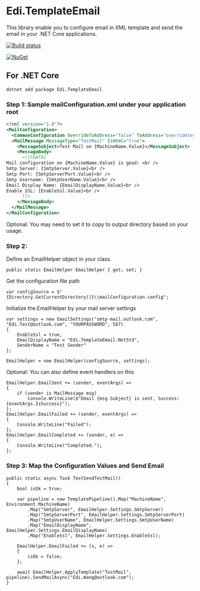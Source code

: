 Edi.TemplateEmail
===============================

This library enable you to configure email in XML template and send the email in your .NET Core applications.

[![Build status](https://dev.azure.com/ediwang/EdiWang-GitHub-Builds/_apis/build/status/Edi.TemplateEmail-CI)](https://dev.azure.com/ediwang/EdiWang-GitHub-Builds/_build/latest?definitionId=-1)

[![NuGet][main-nuget-badge]][main-nuget]

[main-nuget]: https://www.nuget.org/packages/Edi.TemplateEmail/
[main-nuget-badge]: https://img.shields.io/nuget/v/Edi.TemplateEmail.svg?style=flat-square&label=nuget

## For .NET Core

```
dotnet add package Edi.TemplateEmail
```

### Step 1: Sample mailConfiguration.xml under your application root

```xml
<?xml version="1.0"?>
<MailConfiguration>
  <CommonConfiguration OverrideToAddress="false" ToAddress="overridetest@test.com" />
  <MailMessage MessageType="TestMail" IsHtml="true">
    <MessageSubject>Test Mail on {MachineName.Value}</MessageSubject>
    <MessageBody>
      <![CDATA[
Mail configuration on {MachineName.Value} is good: <br />
Smtp Server: {SmtpServer.Value}<br />
Smtp Port: {SmtpServerPort.Value}<br />
Smtp Username: {SmtpUserName.Value}<br />
Email Display Name: {EmailDisplayName.Value}<br />
Enable SSL: {EnableSsl.Value}<br />
      ]]>
    </MessageBody>
  </MailMessage>
</MailConfiguration>
```

Optional: You may need to set it to copy to output directory based on your usage.

### Step 2:

Define an EmailHelper object in your class.
```
public static EmailHelper EmailHelper { get; set; }
```

Get the configuration file path

```
var configSource = $"{Directory.GetCurrentDirectory()}\\mailConfiguration.config";
```

Initialize the EmailHelper by your mail server settings

```
var settings = new EmailSettings("smtp-mail.outlook.com", "Edi.Test@outlook.com", "YOURPASSWORD", 587)
{
    EnableSsl = true,
    EmailDisplayName = "Edi.TemplateEmail.NetStd",
    SenderName = "Test Sender"
};

EmailHelper = new EmailHelper(configSource, settings);
```

Optional: You can also define event handlers on this

```
EmailHelper.EmailSent += (sender, eventArgs) =>
{
    if (sender is MailMessage msg)
        Console.WriteLine($"Email {msg.Subject} is sent, Success: {eventArgs.IsSuccess}");
};
EmailHelper.EmailFailed += (sender, eventArgs) =>
{
    Console.WriteLine("Failed");
};
EmailHelper.EmailCompleted += (sender, e) =>
{
    Console.WriteLine("Completed.");
};
```

### Step 3: Map the Configuration Values and Send Email

```
public static async Task TestSendTestMail()
{
    bool isOk = true;

    var pipeline = new TemplatePipeline().Map("MachineName", Environment.MachineName)
        .Map("SmtpServer", EmailHelper.Settings.SmtpServer)
        .Map("SmtpServerPort", EmailHelper.Settings.SmtpServerPort)
        .Map("SmtpUserName", EmailHelper.Settings.SmtpUserName)
        .Map("EmailDisplayName", EmailHelper.Settings.EmailDisplayName)
        .Map("EnableSsl", EmailHelper.Settings.EnableSsl);

    EmailHelper.EmailFailed += (s, e) =>
    {
        isOk = false;
    };

    await EmailHelper.ApplyTemplate("TestMail", pipeline).SendMailAsync("Edi.Wang@outlook.com");
}
```
